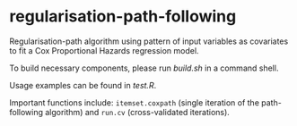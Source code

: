 regularisation-path-following
=============================

Regularisation-path algorithm using pattern of input variables as covariates to fit a Cox Proportional Hazards regression model.

To build necessary components, please run *build.sh* in a command shell.

Usage examples can be found in *test.R*.

Important functions include: `itemset.coxpath` (single iteration of the path-following algorithm) and `run.cv` (cross-validated iterations). 
